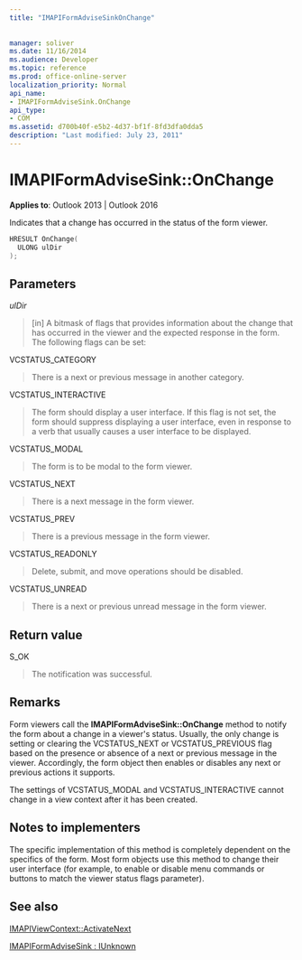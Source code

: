 ```yaml
---
title: "IMAPIFormAdviseSinkOnChange"
 
 
manager: soliver
ms.date: 11/16/2014
ms.audience: Developer
ms.topic: reference
ms.prod: office-online-server
localization_priority: Normal
api_name:
- IMAPIFormAdviseSink.OnChange
api_type:
- COM
ms.assetid: d700b40f-e5b2-4d37-bf1f-8fd3dfa0dda5
description: "Last modified: July 23, 2011"
---
```


# IMAPIFormAdviseSink::OnChange

  
  
**Applies to**: Outlook 2013 | Outlook 2016 
  
Indicates that a change has occurred in the status of the form viewer. 
  
```cpp
HRESULT OnChange(
  ULONG ulDir
);
```

## Parameters

 _ulDir_
  
> [in] A bitmask of flags that provides information about the change that has occurred in the viewer and the expected response in the form. The following flags can be set:
    
VCSTATUS_CATEGORY 
  
> There is a next or previous message in another category. 
    
VCSTATUS_INTERACTIVE 
  
> The form should display a user interface. If this flag is not set, the form should suppress displaying a user interface, even in response to a verb that usually causes a user interface to be displayed. 
    
VCSTATUS_MODAL 
  
> The form is to be modal to the form viewer. 
    
VCSTATUS_NEXT 
  
> There is a next message in the form viewer. 
    
VCSTATUS_PREV 
  
> There is a previous message in the form viewer. 
    
VCSTATUS_READONLY 
  
> Delete, submit, and move operations should be disabled. 
    
VCSTATUS_UNREAD 
  
> There is a next or previous unread message in the form viewer.
    
## Return value

S_OK 
  
> The notification was successful.
    
## Remarks

Form viewers call the **IMAPIFormAdviseSink::OnChange** method to notify the form about a change in a viewer's status. Usually, the only change is setting or clearing the VCSTATUS_NEXT or VCSTATUS_PREVIOUS flag based on the presence or absence of a next or previous message in the viewer. Accordingly, the form object then enables or disables any next or previous actions it supports. 
  
The settings of VCSTATUS_MODAL and VCSTATUS_INTERACTIVE cannot change in a view context after it has been created.
  
## Notes to implementers

The specific implementation of this method is completely dependent on the specifics of the form. Most form objects use this method to change their user interface (for example, to enable or disable menu commands or buttons to match the viewer status flags parameter).
  
## See also



[IMAPIViewContext::ActivateNext](imapiviewcontext-activatenext.md)
  
[IMAPIFormAdviseSink : IUnknown](imapiformadvisesinkiunknown.md)

